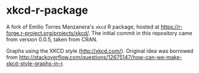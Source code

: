 # xkcd-r-package
A fork of Emilio Torres Manzanera's `xkcd` R package, hosted at https://r-forge.r-project.org/projects/xkcd/.  The initial commit in this repository came from version 0.0.5, taken from CRAN.

Graphs using the XKCD style (http://xkcd.com/). Original idea was borrowed from http://stackoverflow.com/questions/12675147/how-can-we-make-xkcd-style-graphs-in-r.


